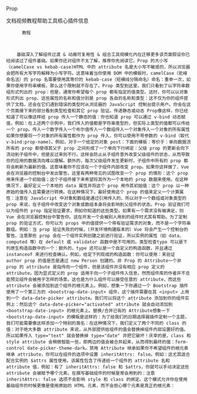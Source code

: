 Prop

文档视频教程帮助工具核心插件信息
          
          教程
          
            
          
        基础深入了解组件过渡 & 动画可复用性 & 组合工具规模化内在迁移更多该页面假设你已经阅读过了组件基础。如果你还对组件不太了解，推荐你先阅读它。Prop 的大小写（camelCase vs kebab-case)HTML 中的 attribute 名是大小写不敏感的，所以浏览器会把所有大写字符解释为小写字符。这意味着当你使用 DOM 中的模板时，camelCase（驼峰命名法）的 prop 名需要使用其等价的 kebab-case（短横线分隔命名）命名：重申一次，如果你使用字符串模板，那么这个限制就不存在了。Prop 类型到这里，我们只看到了以字符串数组形式列出的 prop：但是，通常你希望每个 prop 都有指定的值类型。这时，你可以以对象形式列出 prop，这些属性的名称和值分别是 prop 各自的名称和类型：这不仅为你的组件提供了文档，还会在它们遇到错误的类型时从浏览器的 JavaScript 控制台提示用户。你会在这个页面接下来的部分看到类型检查和其它 prop 验证。传递静态或动态 Prop像这样，你已经知道了可以像这样给 prop 传入一个静态的值：你也知道 prop 可以通过 v-bind 动态赋值，例如：在上述两个示例中，我们传入的值都是字符串类型的，但实际上类型的值都可以传给一个 prop。传入一个数字传入一个布尔值传入一个数组传入一个对象传入一个对象的所有属性如果你想要将一个对象的所有属性都作为 prop 传入，你可以使用不带参数的 v-bind（取代 v-bind:prop-name)。例如，对于一个给定的对象 post：下面的模板：等价于：单向数据流所有的 prop 都使得其父子 prop 之间形成了一个单向下行绑定：父级 prop 的更新会向下流动到子组件中，但是反过来则不行。这样会防止从子组件意外改变父级组件的状态，从而导致你的应用的数据流向难以理解。额外的，每次父级组件发生更新时，子组件中所有的 prop 都将会刷新为最新的值。这意味着你不应该在一个子组件内部改变 prop。如果你这样做了，Vue 会在浏览器的控制台中发出警告。这里有两种常见的试图改变一个 prop 的情形：这个 prop 用来传递一个初始值；这个子组件接下来希望将其作为一个本地的 prop 数据来使用。在这种情况下，最好定义一个本地的 data 属性并将这个 prop 用作其初始值：这个 prop 以一种原始的值传入且需要进行转换。在这种情况下，最好使用这个 prop 的值来定义一个计算属性：注意在 JavaScript 中对象和数组是通过引用传入的，所以对于一个数组或对象类型的 prop 来说，在子组件中改变这个对象或数组本身将会影响到父组件的状态。Prop 验证我们可以为组件的 prop 指定验证要求，例如你知道的这些类型。如果有一个需求没有被满足，则 Vue 会在浏览器控制台中警告你。这在开发一个会被别人用到的组件时尤其有帮助。为了定制 prop 的验证方式，你可以为 props 中的值提供一个带有验证需求的对象，而不是一个字符串数组。例如：当 prop 验证失败的时候，(开发环境构建版本的）Vue 将会产生一个控制台的警告。注意那些 prop 会在一个组件实例创建之前进行验证，所以实例的属性（如 data、computed 等）在 default 或 validator 函数中是不可用的。类型检查type 可以是下列原生构造函数中的一个：额外的，type 还可以是一个自定义的构造函数，并且通过 instanceof 来进行检查确认。例如，给定下列现成的构造函数：你可以使用：来验证 author prop 的值是否是通过 new Person 创建的。非 Prop 的 Attribute一个非 prop 的 attribute 是指传向一个组件，但是该组件并没有相应 prop 定义的 attribute。因为显式定义的 prop 适用于向一个子组件传入信息，然而组件库的作者并不总能预见组件会被用于怎样的场景。这也是为什么组件可以接受任意的 attribute，而这些 attribute 会被添加到这个组件的根元素上。例如，想象一下你通过一个 Bootstrap 插件使用了一个第三方的 <bootstrap-date-input> 组件，这个插件需要在其 <input> 上用到一个 data-date-picker attribute。我们可以将这个 attribute 添加到你的组件实例上：然后这个 data-date-picker="activated" attribute 就会自动添加到 <bootstrap-date-input> 的根元素上。替换/合并已有的 Attribute想象一下 <bootstrap-date-input> 的模板是这样的：为了给我们的日期选择器插件定制一个主题，我们可能需要像这样添加一个特别的类名：在这种情况下，我们定义了两个不同的 class 的值：对于绝大多数 attribute 来说，从外部提供给组件的值会替换掉组件内部设置好的值。所以如果传入 type="text" 就会替换掉 type="date" 并把它破坏！庆幸的是，class 和 style attribute 会稍微智能一些，即两边的值会被合并起来，从而得到最终的值：form-control date-picker-theme-dark。禁用 Attribute 继承如果你不希望组件的根元素继承 attribute，你可以在组件的选项中设置 inheritAttrs: false。例如：这尤其适合配合实例的 $attrs 属性使用，该属性包含了传递给一个组件的 attribute 名和 attribute 值，例如：有了 inheritAttrs: false 和 $attrs，你就可以手动决定这些 attribute 会被赋予哪个元素。在撰写基础组件的时候是常会用到的：注意 inheritAttrs: false 选项不会影响 style 和 class 的绑定。这个模式允许你在使用基础组件的时候更像是使用原始的 HTML 元素，而不会担心哪个元素是真正的根元素：